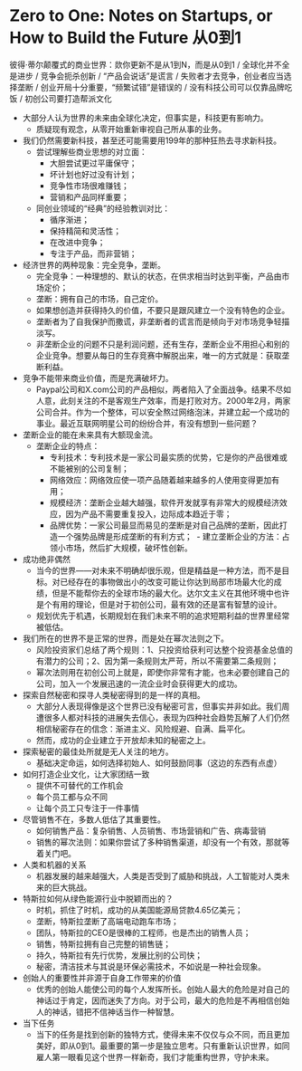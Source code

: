 # Zero to One: Notes on Startups, or How to Build the Future 从0到1


彼得·蒂尔颠覆式的商业世界：欻你更新不是从1到N，而是从0到1 / 全球化并不全是进步 / 竞争会扼杀创新 / “产品会说话”是谎言 / 失败者才去竞争，创业者应当选择垄断 / 创业开局十分重要，“频繁试错”是错误的 / 没有科技公司可以仅靠品牌吃饭 / 初创公司要打造帮派文化

* 大部分人认为世界的未来由全球化决定，但事实是，科技更有影响力。
    - 质疑现有观念，从零开始重新审视自己所从事的业务。
* 我们仍然需要新科技，甚至还可能需要用199年的那种狂热去寻求新科技。
    - 尝试理解些商业思想的对立面：
        + 大胆尝试更过平庸保守；
        + 坏计划也好过没有计划；
        + 竞争性市场很难赚钱；
        + 营销和产品同样重要；
    - 同创业领域的“经典”的经验教训对比：
        + 循序渐进；
        + 保持精简和灵活性；
        + 在改进中竞争；
        + 专注于产品，而非营销；
* 经济世界的两种现象：完全竞争，垄断。
    - 完全竞争：一种理想的、默认的状态，在供求相当时达到平衡，产品由市场定价；
    - 垄断：拥有自己的市场，自己定价。
    - 如果想创造并获得持久的价值，不要只是跟风建立一个没有特色的企业。 
    - 垄断者为了自我保护而撒谎，非垄断者的谎言而是倾向于对市场竞争轻描淡写。
    - 非垄断企业的问题不只是利润问题，还有生存，垄断企业不用担心和别的企业竞争。想要从每日的生存竞赛中解脱出来，唯一的方式就是：获取垄断利益。
* 竞争不能带来商业价值，而是充满破坏力。
    - Paypal公司和X.com公司的产品相似，两者陷入了全面战争。结果不尽如人意，此刻关注的不是客观生产效率，而是打败对方。2000年2月，两家公司合并。作为一个整体，可以安全熬过网络泡沫，并建立起一个成功的事业。最近互联网明星公司的纷纷合并，有没有想到一些问题？
* 垄断企业的能在未来具有大额现金流。
    - 垄断企业的特点：
        + 专利技术：专利技术是一家公司最实质的优势，它是你的产品很难或不能被别的公司复制；
        + 网络效应：网络效应使一项产品随着越来越多的人使用变得更加有用；
        + 规模经济：垄断企业越大越强，软件开发就享有非常大的规模经济效应，因为产品不需要重复投入，边际成本趋近于零；
        + 品牌优势：一家公司最显而易见的垄断是对自己品牌的垄断，因此打造一个强势品牌是形成垄断的有利方式；
 - 建立垄断企业的方法：占领小市场，然后扩大规模，破坏性创新。
* 成功绝非偶然
    - 当今的世界——对未来不明确却很乐观，但是精益是一种方法，而不是目标。对已经存在的事物做出小的改变可能让你达到局部市场最大化的成绩，但是不能帮你去的全球市场的最大化。达尔文主义在其他环境中也许是个有用的理论，但是对于初创公司，最有效的还是富有智慧的设计。
    - 规划优先于机遇，长期规划在我们未来不明的追求短期利益的世界里经常被低估。
* 我们所在的世界不是正常的世界，而是处在幂次法则之下。
    - 风险投资家们总结了两个规则：1、只投资给获利可达整个投资基金总值的有潜力的公司；2、因为第一条规则太严苛，所以不需要第二条规则；
    - 幂次法则用在初创公司上就是，即使你非常有才能，也未必要创建自己的公司，加入一个发展迅速的一流企业时会获得更大的成功。
* 探索自然秘密和探寻人类秘密得到的是一样的真相。
    - 大部分人表现得像是这个世界已没有秘密可言，但事实并非如此。我们周遭很多人都对科技的进展失去信心，表现为四种社会趋势瓦解了人们仍然相信秘密存在的信念：渐进主义、风险规避、自满、扁平化。
    - 然而，成功的企业建立于开放却未知的秘密之上。
* 探索秘密的最佳处所就是无人关注的地方。
    - 基础决定命运，如何选择初始人、如何鼓励同事（这边的东西有点虚）
* 如何打造企业文化，让大家团结一致
    - 提供不可替代的工作机会
    - 每个员工都与众不同
    - 让每个员工只专注于一件事情
* 尽管销售不在，多数人低估了其重要性。
    - 如何销售产品：复杂销售、人员销售、市场营销和广告、病毒营销
    - 销售的幂次法则：如果你尝试了多种销售渠道，却没有一个有效，那就等着关门吧。
* 人类和机器的关系
    - 机器发展的越来越强大，人类是否受到了威胁和挑战，人工智能对人类未来的巨大挑战。
* 特斯拉如何从绿色能源行业中脱颖而出的？
    - 时机，抓住了时机，成功的从美国能源局贷款4.65亿美元；
    - 垄断，特斯拉垄断了高端电动跑车市场；
    - 团队，特斯拉的CEO是很棒的工程师，也是杰出的销售人员；
    - 销售，特斯拉拥有自己完整的销售链；
    - 持久，特斯拉有先行优势，发展比别的公司快；
    - 秘密，清洁技术与其说是环保必需技术，不如说是一种社会现象。
* 创始人的重要性并非源于自身工作带来的价值
    - 优秀的创始人能使公司的每个人发挥所长。创始人最大的危险是对自己的神话过于肯定，因而迷失了方向。对于公司，最大的危险是不再相信创始人的神话，错把不信神话当作一种智慧。
* 当下任务
    - 当下的任务是找到创新的独特方式，使得未来不仅仅与众不同，而且更加美好，即从0到1。最重要的第一步是独立思考。只有重新认识世界，如同雇人第一眼看见这个世界一样新奇，我们才能重构世界，守护未来。
